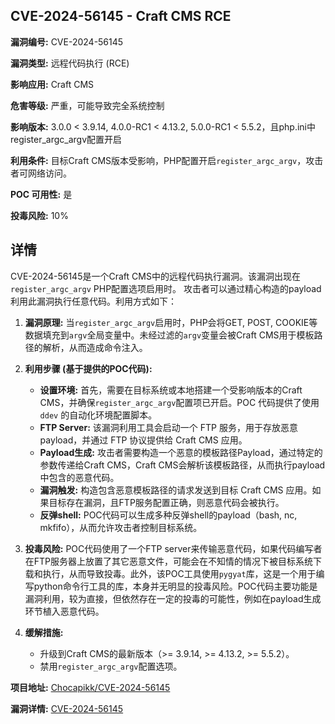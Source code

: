 ## CVE-2024-56145 - Craft CMS RCE

**漏洞编号:** CVE-2024-56145

**漏洞类型:** 远程代码执行 (RCE)

**影响应用:** Craft CMS

**危害等级:** 严重，可能导致完全系统控制

**影响版本:** 3.0.0 < 3.9.14, 4.0.0-RC1 < 4.13.2, 5.0.0-RC1 < 5.5.2，且php.ini中register_argc_argv配置开启

**利用条件:** 目标Craft CMS版本受影响，PHP配置开启`register_argc_argv`，攻击者可网络访问。

**POC 可用性:** 是

**投毒风险:** 10%

## 详情

CVE-2024-56145是一个Craft CMS中的远程代码执行漏洞。该漏洞出现在`register_argc_argv` PHP配置选项启用时。 攻击者可以通过精心构造的payload利用此漏洞执行任意代码。利用方式如下：

1.  **漏洞原理:** 当`register_argc_argv`启用时，PHP会将GET, POST, COOKIE等数据填充到`argv`全局变量中。未经过滤的`argv`变量会被Craft CMS用于模板路径的解析，从而造成命令注入。

2.  **利用步骤 (基于提供的POC代码):**
    *   **设置环境:** 首先，需要在目标系统或本地搭建一个受影响版本的Craft CMS，并确保`register_argc_argv`配置项已开启。POC 代码提供了使用 `ddev` 的自动化环境配置脚本。
    *   **FTP Server:** 该漏洞利用工具会启动一个 FTP 服务，用于存放恶意 payload，并通过 FTP 协议提供给 Craft CMS 应用。
    *   **Payload生成:**  攻击者需要构造一个恶意的模板路径Payload，通过特定的参数传递给Craft CMS，Craft CMS会解析该模板路径，从而执行payload中包含的恶意代码。
    *   **漏洞触发:** 构造包含恶意模板路径的请求发送到目标 Craft CMS 应用。如果目标存在漏洞，且FTP服务配置正确，则恶意代码会被执行。
    *   **反弹shell:** POC代码可以生成多种反弹shell的payload（bash, nc, mkfifo），从而允许攻击者控制目标系统。

3.  **投毒风险:**  POC代码使用了一个FTP server来传输恶意代码，如果代码编写者在FTP服务器上放置了其它恶意文件，可能会在不知情的情况下被目标系统下载和执行，从而导致投毒。此外，该POC工具使用`pygyat`库，这是一个用于编写python命令行工具的库，本身并无明显的投毒风险。POC代码主要功能是漏洞利用，较为直接，但依然存在一定的投毒的可能性，例如在payload生成环节植入恶意代码。

4.  **缓解措施:**
    *   升级到Craft CMS的最新版本（>= 3.9.14, >= 4.13.2, >= 5.5.2）。
    *   禁用`register_argc_argv`配置选项。


**项目地址:** [Chocapikk/CVE-2024-56145](https://github.com/Chocapikk/CVE-2024-56145)

**漏洞详情:** [CVE-2024-56145](https://nvd.nist.gov/vuln/detail/CVE-2024-56145)